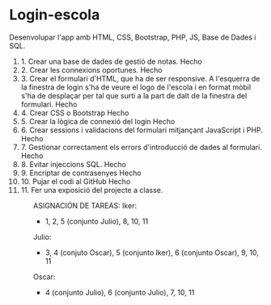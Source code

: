 # Login-escola
Desenvolupar l'app amb HTML, CSS, Bootstrap, PHP, JS, Base de Dades i SQL.

<ol>
    <li>1. Crear una base de dades de gestió de notas. Hecho</li> 
    <li>2. Crear les connexions oportunes. Hecho</li> 
    <li>3. Crear el formulari d'HTML, que ha de ser responsive. A l'esquerra de la finestra de login s'ha de veure el logo de l'escola i en format mòbil s'ha de desplaçar per tal que surti a la part de dalt de la finestra del formulari. Hecho</li>
    <li>4. Crear CSS o Bootstrap Hecho</li>
    <li>5. Crear la lògica de connexió del login Hecho</li> 
    <li>6. Crear sessions i validacions del formulari mitjançant JavaScript i PHP. Hecho</li>
    <li>7. Gestionar correctament els errors d'introducció de dades al formulari. Hecho</li>
    <li>8. Evitar injeccions SQL. Hecho</li>
    <li>9. Encriptar de contrasenyes Hecho</li>
    <li>10. Pujar el codi al GitHub Hecho</li>
    <li>11. Fer una exposició del projecte a classe.</li>
<ol>

ASIGNACIÓN DE TAREAS:
Iker: 
- 1, 2, 5 (conjunto Julio), 8, 10, 11

Julio: 
- 3, 4 (conjuto Oscar), 5 (conjunto Iker), 6 (conjunto Oscar), 9, 10, 11

Oscar: 
- 4 (conjunto Julio), 6 (conjunto Julio), 7, 10, 11
